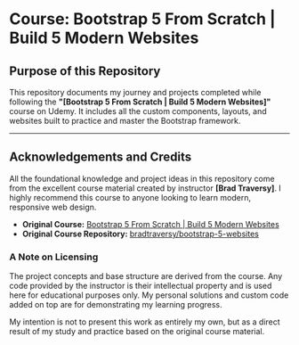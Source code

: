 # Course: Bootstrap 5 From Scratch | Build 5 Modern Websites


## Purpose of this Repository

This repository documents my journey and projects completed while following the **"[Bootstrap 5 From Scratch | Build 5 Modern Websites]"** course on Udemy. It includes all the custom components, layouts, and websites built to practice and master the Bootstrap framework.

---

## Acknowledgements and Credits

All the foundational knowledge and project ideas in this repository come from the excellent course material created by instructor **[Brad Traversy]**. I highly recommend this course to anyone looking to learn modern, responsive web design.

* **Original Course:** [Bootstrap 5 From Scratch | Build 5 Modern Websites](https://www.udemy.com/course/bootstrap-from-scratch/learn/lecture/38476056?start=285#reviews)
* **Original Course Repository:** [bradtraversy/bootstrap-5-websites](https://github.com/bradtraversy/bootstrap-5-websites.git)

### A Note on Licensing

The project concepts and base structure are derived from the course. Any code provided by the instructor is their intellectual property and is used here for educational purposes only. My personal solutions and custom code added on top are for demonstrating my learning progress.

My intention is not to present this work as entirely my own, but as a direct result of my study and practice based on the original course material.
